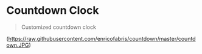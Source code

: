 # Countdown Clock

> Customized countdown clock

(https://raw.githubusercontent.com/enricofabris/countdown/master/countdown.JPG)
